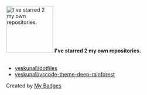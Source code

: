 <img src="https://my-badges.github.io/my-badges/self-star.png" alt="I&apos;ve starred 2 my own repositories." title="I&apos;ve starred 2 my own repositories." width="128">
<strong>I&apos;ve starred 2 my own repositories.</strong>
<br><br>

- <a href="https://github.com/yeskunall/dotfiles">yeskunall/dotfiles</a>
- <a href="https://github.com/yeskunall/vscode-theme-deep-rainforest">yeskunall/vscode-theme-deep-rainforest</a>


Created by <a href="https://github.com/my-badges/my-badges">My Badges</a>
